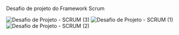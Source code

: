 Desafio de projeto do Framework Scrum

![Desafio de Projeto - SCRUM (3)](https://github.com/arnomleonam/framework-scrum/assets/51215742/c7debb5d-de8b-4510-86f1-8fdf144018e8)
![Desafio de Projeto - SCRUM (1)](https://github.com/arnomleonam/framework-scrum/assets/51215742/6f82748e-ece6-4910-922f-da0c7a4b8e10)
![Desafio de Projeto - SCRUM (2)](https://github.com/arnomleonam/framework-scrum/assets/51215742/09070538-9981-415f-b552-d81e5212aef3)
